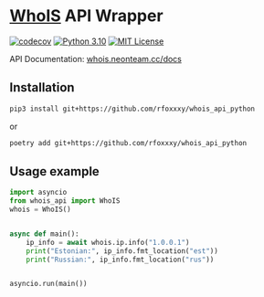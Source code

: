# [WhoIS](https://whois.neonteam.cc) API Wrapper

[![codecov](https://codecov.io/gh/rfoxxxy/whois_api_python/branch/main/graph/badge.svg?token=TXL1BPQB06)](https://codecov.io/gh/rfoxxxy/whois_api_python)
[![Python 3.10](https://img.shields.io/badge/python-^3.10-blue.svg)](https://www.python.org/downloads/release/python-3100/)
[![MIT License](https://img.shields.io/badge/license-MIT-green.svg)](https://mit-license.org/)

API Documentation: [whois.neonteam.cc/docs](https://whois.neonteam.cc/docs)

## Installation

```bash
pip3 install git+https://github.com/rfoxxxy/whois_api_python
```
or
```bash
poetry add git+https://github.com/rfoxxxy/whois_api_python
```

## Usage example

```python
import asyncio
from whois_api import WhoIS
whois = WhoIS()


async def main():
    ip_info = await whois.ip.info("1.0.0.1")
    print("Estonian:", ip_info.fmt_location("est"))
    print("Russian:", ip_info.fmt_location("rus"))


asyncio.run(main())
```

